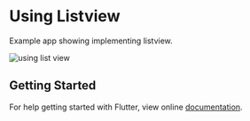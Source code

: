 # Using Listview

Example app showing implementing listview.

![using list view](https://user-images.githubusercontent.com/74393555/99682416-fd6f5d00-2aa0-11eb-9484-2d56ae9bb196.png)


## Getting Started

For help getting started with Flutter, view online [documentation](http://flutter.dev/).
